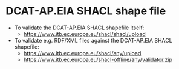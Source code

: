 # DCAT-AP.EIA SHACL shape file

* To validate the DCAT-AP.EIA SHACL shapefile itself:
    * https://www.itb.ec.europa.eu/shacl/shacl/upload
* To validate e.g. RDF/XML files against the DCAT-AP.EIA SHACL shapefile:
    * https://www.itb.ec.europa.eu/shacl/any/upload
    * https://www.itb.ec.europa.eu/shacl-offline/any/validator.zip
